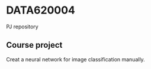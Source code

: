 # DATA620004
PJ repository

## Course project
Creat a neural network for image classification manually.

